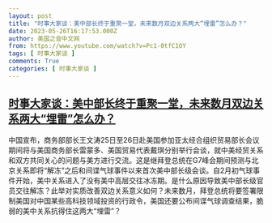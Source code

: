 ```yaml
---
layout: post
title: "时事大家谈：美中部长终于重聚一堂，未来数月双边关系两大“埋雷”怎么办？"
date: 2023-05-26T16:17:53.000Z
author: 美国之音中文网
from: https://www.youtube.com/watch?v=Pc1-0tfC1OY
tags: [ 时事大家谈 ]
comments: True
categories: [ 时事大家谈 ]
---
```

<!--1685117873000-->
[时事大家谈：美中部长终于重聚一堂，未来数月双边关系两大“埋雷”怎么办？](https://www.youtube.com/watch?v=Pc1-0tfC1OY)
------

<div>
中国宣布，商务部部长王文涛25日至26日赴美国参加亚太经合组织贸易部长会议期间将与美国商务部长雷蒙多、美国贸易代表戴琪分别举行会谈，就中美经贸关系和双方共同关心的问题与美方进行交流。这是继拜登总统在G7峰会期间预测与北京关系即将“解冻”之后和间谍气球事件以来首次美中部长级会谈。自2月初气球事件开始，美中关系进入了没有美中高层交往冰冻期。是什么原因导致美中部长级官员交往解冻？此举对实质改善双边关系意义如何？未来数月，拜登总统将要签署限制美国对中国某些高科技领域投资的行政令，美国还要公布间谍气球调查结果，脆弱的美中关系抗得住这两大“埋雷”？
</div>
